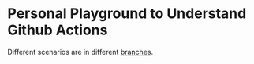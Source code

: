 # Personal Playground to Understand Github Actions

Different scenarios are in different
[branches](https://github.com/marchof/github-actions-playground/branches).
